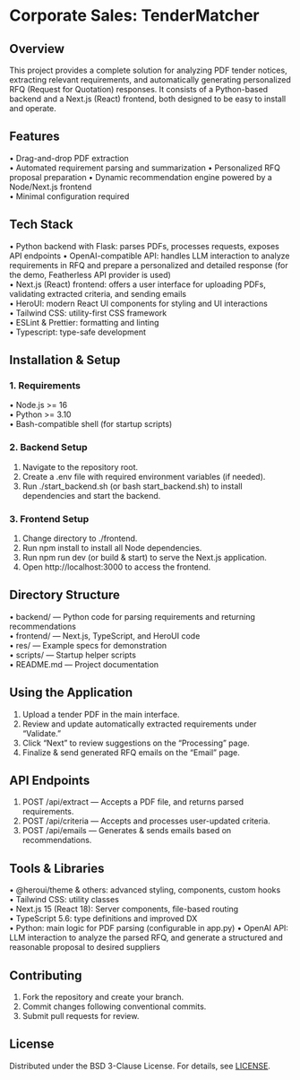 # Corporate Sales: TenderMatcher

## Overview
This project provides a complete solution for analyzing PDF tender notices, extracting relevant requirements, and automatically generating personalized RFQ (Request for Quotation) responses. It consists of a Python-based backend and a Next.js (React) frontend, both designed to be easy to install and operate.

## Features
• Drag-and-drop PDF extraction  
• Automated requirement parsing and summarization
• Personalized RFQ proposal preparation
• Dynamic recommendation engine powered by a Node/Next.js frontend  
• Minimal configuration required  

## Tech Stack
• Python backend with Flask: parses PDFs, processes requests, exposes API endpoints
• OpenAI-compatible API: handles LLM interaction to analyze requirements in RFQ and prepare a personalized and detailed response (for the demo, Featherless API provider is used)   
• Next.js (React) frontend: offers a user interface for uploading PDFs, validating extracted criteria, and sending emails  
• HeroUI: modern React UI components for styling and UI interactions  
• Tailwind CSS: utility-first CSS framework  
• ESLint & Prettier: formatting and linting  
• Typescript: type-safe development  

## Installation & Setup

### 1. Requirements
• Node.js >= 16  
• Python >= 3.10  
• Bash-compatible shell (for startup scripts)  

### 2. Backend Setup
1. Navigate to the repository root.  
2. Create a .env file with required environment variables (if needed).  
3. Run ./start_backend.sh (or bash start_backend.sh) to install dependencies and start the backend.

### 3. Frontend Setup
1. Change directory to ./frontend.  
2. Run npm install to install all Node dependencies.  
3. Run npm run dev (or build & start) to serve the Next.js application.  
4. Open http://localhost:3000 to access the frontend.

## Directory Structure
• backend/ — Python code for parsing requirements and returning recommendations  
• frontend/ — Next.js, TypeScript, and HeroUI code  
• res/ — Example specs for demonstration  
• scripts/ — Startup helper scripts  
• README.md — Project documentation  

## Using the Application
1. Upload a tender PDF in the main interface.  
2. Review and update automatically extracted requirements under “Validate.”  
3. Click “Next” to review suggestions on the “Processing” page.  
4. Finalize & send generated RFQ emails on the “Email” page.

## API Endpoints
1. POST /api/extract — Accepts a PDF file, and returns parsed requirements.  
2. POST /api/criteria — Accepts and processes user-updated criteria.  
3. POST /api/emails — Generates & sends emails based on recommendations.

## Tools & Libraries
• @heroui/theme & others: advanced styling, components, custom hooks  
• Tailwind CSS: utility classes  
• Next.js 15 (React 18): Server components, file-based routing  
• TypeScript 5.6: type definitions and improved DX  
• Python: main logic for PDF parsing (configurable in app.py)
• OpenAI API: LLM interaction to analyze the parsed RFQ, and generate a structured and reasonable proposal to desired suppliers

## Contributing
1. Fork the repository and create your branch.  
2. Commit changes following conventional commits.  
3. Submit pull requests for review.  

## License
Distributed under the BSD 3-Clause License. For details, see [LICENSE](./LICENSE).
